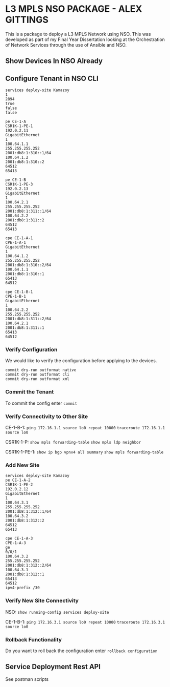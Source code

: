 # L3 MPLS NSO PACKAGE - ALEX GITTINGS

This is a package to deploy a L3 MPLS Network using NSO. This was developed as part of my Final Year Dissertation looking at the Orchestration of Network Services through the use of Ansible and NSO. 

## Show Devices In NSO Already

## Configure Tenant in NSO CLI

```
services deploy-site Kamazoy
1
2894
true
false
false

pe CE-1-A
CSR1K-1-PE-1
192.0.2.11
GigabitEthernet
1
100.64.1.1
255.255.255.252
2001:db8:1:310::1/64
100.64.1.2
2001:db8:1:310::2
64512
65413

pe CE-1-B
CSR1K-1-PE-3
192.0.2.13
GigabitEthernet
1
100.64.2.1
255.255.255.252
2001:db8:1:311::1/64
100.64.2.2
2001:db8:1:311::2
64512
65413

cpe CE-1-A-1
CPE-1-A-1
GigabitEthernet
1
100.64.1.2
255.255.255.252
2001:db8:1:310::2/64
100.64.1.1
2001:db8:1:310::1
65413
64512

cpe CE-1-B-1
CPE-1-B-1
GigabitEthernet
1
100.64.2.2
255.255.255.252
2001:db8:1:311::2/64
100.64.2.1
2001:db8:1:311::1
65413
64512
```

### Verify Configuration
We would like to verify the configuration before applying to the devices.

```
commit dry-run outformat native 
commit dry-run outformat cli
commit dry-run outformat xml
```

### Commit the Tenant

To commit the config enter `commit`

### Verify Connectivity to Other Site

CE-1-B-1:
`ping 172.16.1.1 source lo0 repeat 10000`
`traceroute 172.16.1.1 source lo0`

CSR1K-1-P:
`show mpls forwarding-table`
`show mpls ldp neighbor`

CSR1K-1-PE-1:
`show ip bgp vpnv4 all summary` 
`show mpls forwarding-table `

### Add New Site

```
services deploy-site Kamazoy
pe CE-1-A-2
CSR1K-1-PE-2
192.0.2.12
GigabitEthernet
1
100.64.3.1
255.255.255.252
2001:db8:1:312::1/64
100.64.3.2
2001:db8:1:312::2
64512
65413

cpe CE-1-A-3
CPE-1-A-3
ge
0/0/1
100.64.3.2
255.255.255.252
2001:db8:1:312::2/64
100.64.3.1
2001:db8:1:312::1
65413
64512
ipv4-prefix /30
```

### Verify New Site Connectivity
NSO:
`show running-config services deploy-site`


CE-1-B-1:
`ping 172.16.3.1 source lo0 repeat 10000`
`traceroute 172.16.3.1 source lo0`

### Rollback Functionality

Do you want to roll back the configuration enter `rollback configuration`

## Service Deployment Rest API

See postman scripts
